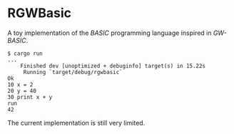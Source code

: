# RGWBasic

A toy implementation of the *BASIC* programming language inspired in *GW-BASIC*.

```
$ cargo run
...
    Finished dev [unoptimized + debuginfo] target(s) in 15.22s
     Running `target/debug/rgwbasic`
Ok
10 x = 2    
20 y = 40
30 print x + y
run
42

```

The current implementation is still very limited.

